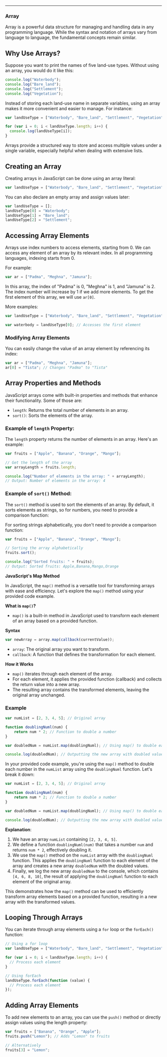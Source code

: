 
---

### **Array**

Array is a powerful data structure for managing and handling data in any programming language. While the syntax and notation of arrays vary from language to language, the fundamental concepts remain similar.

## Why Use Arrays?

Suppose you want to print the names of five land-use types. Without using an array, you would do it like this:

```javascript
console.log("Waterbody");
console.log("Bare_land");
console.log("Settlement");
console.log("Vegetation");
```

Instead of storing each land-use name in separate variables, using an array makes it more convenient and easier to manage. For instance:

```javascript
var landUseType = ["Waterbody", "Bare_land", "Settlement", "Vegetation"];

for (var i = 0; i < landUseType.length; i++) {
  console.log(landUseType[i]);
}
```


Arrays provide a structured way to store and access multiple values under a single variable, especially helpful when dealing with extensive lists.

## Creating an Array

Creating arrays in JavaScript can be done using an array literal:

```javascript
var landUseType = ["Waterbody", "Bare_land", "Settlement", "Vegetation"];
```

You can also declare an empty array and assign values later:

```javascript
var landUseType = [];
landUseType[0] = "Waterbody";
landUseType[1] = "Bare_land";
landUseType[2] = "Settlement";
```

## Accessing Array Elements

Arrays use index numbers to access elements, starting from 0. We can access any element of an array by its relevant index. In all programming languages, indexing starts from 0.

For example:

```javascript
var ar = ["Padma", "Meghna", "Jamuna"];
```

In this array, the index of "Padma" is 0, "Meghna" is 1, and "Jamuna" is 2. The index number will increase by 1 if we add more elements. To get the first element of this array, we will use `ar[0]`.

More examples:

```javascript
var landUseType = ["Waterbody", "Bare_land", "Settlement", "Vegetation"];

var waterbody = landUseType[0]; // Accesses the first element
```

###  Modifying Array Elements

You can easily change the value of an array element by referencing its index:

```javascript
var ar = ["Padma", "Meghna", "Jamuna"];
ar[0] = "Tista"; // Changes "Padma" to "Tista"
```


## Array Properties and Methods

JavaScript arrays come with built-in properties and methods that enhance their functionality. Some of those are:

- `length`: Returns the total number of elements in an array.
- `sort()`: Sorts the elements of the array.


### Example of `length` Property:

The `length` property returns the number of elements in an array. Here's an example:

```javascript
var fruits = ["Apple", "Banana", "Orange", "Mango"];

// Get the length of the array
var arrayLength = fruits.length;

console.log("Number of elements in the array: " + arrayLength);
// Output: Number of elements in the array: 4
```

### Example of `sort()` Method:

The `sort()` method is used to sort the elements of an array. By default, it sorts elements as strings, so for numbers, you need to provide a comparison function:



For sorting strings alphabetically, you don't need to provide a comparison function:

```javascript
var fruits = ["Apple", "Banana", "Orange", "Mango"];

// Sorting the array alphabetically
fruits.sort();

console.log("Sorted fruits: " + fruits);
// Output: Sorted fruits: Apple,Banana,Mango,Orange
```
**JavaScript's Map Method**

In JavaScript, the `map()` method is a versatile tool for transforming arrays with ease and efficiency. Let's explore the `map()` method using your provided code example.

**What is `map()`?**

- `map()` is a built-in method in JavaScript used to transform each element of an array based on a provided function.

**Syntax**

```javascript
var newArray = array.map(callback(currentValue));
```

- `array`: The original array you want to transform.
- `callback`: A function that defines the transformation for each element.

**How it Works**

- `map()` iterates through each element of the array.
- For each element, it applies the provided function (callback) and collects the return value into a new array.
- The resulting array contains the transformed elements, leaving the original array unchanged.

### Example

```javascript
var numList = [2, 3, 4, 5]; // Original array

function doublingNuml(num) {
    return num * 2; // Function to double a number
}

var doubledNum = numList.map(doublingNuml); // Using map() to double each element

console.log(doubledNum); // Outputting the new array with doubled values

```

In your provided code example, you're using the `map()` method to double each number in the `numList` array using the `doublingNuml` function. Let's break it down:

```javascript
var numList = [2, 3, 4, 5]; // Original array

function doublingNuml(num) {
    return num * 2; // Function to double a number
}

var doubledNum = numList.map(doublingNuml); // Using map() to double each element

console.log(doubledNum); // Outputting the new array with doubled values
```
**Explanation**:

1. We have an array `numList` containing `[2, 3, 4, 5]`.
2. We define a function `doublingNuml(num)` that takes a number `num` and returns `num * 2`, effectively doubling it.
3. We use the `map()` method on the `numList` array with the `doublingNuml` function. This applies the `doublingNuml` function to each element of the array and creates a new array `doubledNum` with the doubled values.
4. Finally, we log the new array `doubledNum` to the console, which contains `[4, 6, 8, 10]`, the result of applying the `doublingNuml` function to each element of the original array.

This demonstrates how the `map()` method can be used to efficiently transform array elements based on a provided function, resulting in a new array with the transformed values.
## Looping Through Arrays

You can iterate through array elements using a `for` loop or the `forEach()` function:

```javascript
// Using a for loop
var landUseType = ["Waterbody", "Bare_land", "Settlement", "Vegetation"];

for (var i = 0; i < landUseType.length; i++) {
  // Process each element
}

// Using forEach
landUseType.forEach(function (value) {
  // Process each element
});
```

## Adding Array Elements

To add new elements to an array, you can use the `push()` method or directly assign values using the length property:

```javascript
var fruits = ["Banana", "Orange", "Apple"];
fruits.push("Lemon"); // Adds "Lemon" to fruits

// Alternatively
fruits[3] = "Lemon";
```